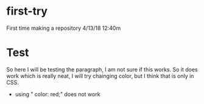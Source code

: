 # first-try
First time making a repository 
4/13/18 12:40m
<h1> Test </h1>

<p> So here I will be testing the paragraph, I am not sure if this works.
So it does work which is really neat, I will try chainging color, but I think that is only in CSS.</p>
<ul> 
  <li> using " color: red;" does not work </li>
